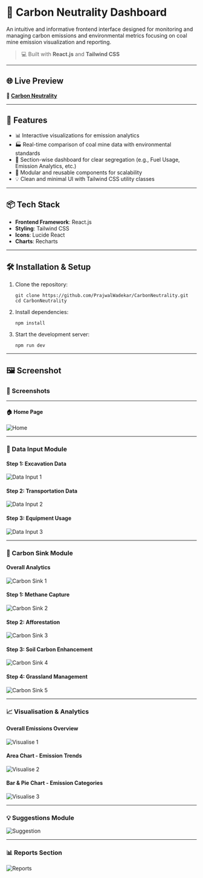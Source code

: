# 🌱 Carbon Neutrality Dashboard

An intuitive and informative frontend interface designed for monitoring and managing carbon emissions and environmental metrics focusing on coal mine emission visualization and reporting.

> 💻 Built with **React.js** and **Tailwind CSS**

---

## 🌐 Live Preview

**🔗 [Carbon Neutrality](https://carbon-neutrality-e8ha.vercel.app/)**


---

## 🚀 Features

- 📊 Interactive visualizations for emission analytics
- 🏭 Real-time comparison of coal mine data with environmental standards
- 📁 Section-wise dashboard for clear segregation (e.g., Fuel Usage, Emission Analytics, etc.)
- 🧩 Modular and reusable components for scalability
- 💡 Clean and minimal UI with Tailwind CSS utility classes

---


## 📦 Tech Stack

- **Frontend Framework**: React.js
- **Styling**: Tailwind CSS
- **Icons**: Lucide React
- **Charts**: Recharts

---


## 🛠️ Installation & Setup

1. Clone the repository:

       git clone https://github.com/PrajwalWadekar/CarbonNeutrality.git
       cd CarbonNeutrality

2. Install dependencies:

       npm install

3. Start the development server:

       npm run dev

---

## 🖼️ Screenshot


### 📸 Screenshots

---

#### 🏠 Home Page
![Home](./Output/Home.png)

---

### 📝 Data Input Module

#### Step 1: Excavation Data
![Data Input 1](./Output/DataInput1.png)

#### Step 2: Transportation Data
![Data Input 2](./Output/DataInput2.png)

#### Step 3: Equipment Usage
![Data Input 3](./Output/DataInput3.png)

---

### 🌿 Carbon Sink Module

#### Overall Analytics
![Carbon Sink 1](./Output/CarbonSink1.png)

#### Step 1: Methane Capture
![Carbon Sink 2](./Output/CarbonSink2.png)

#### Step 2: Afforestation
![Carbon Sink 3](./Output/CarbonSink3.png)

#### Step 3: Soil Carbon Enhancement
![Carbon Sink 4](./Output/CarbonSink4.png)

#### Step 4: Grassland Management
![Carbon Sink 5](./Output/CarbonSink5.png)

---

### 📈 Visualisation & Analytics

#### Overall Emissions Overview
![Visualise 1](./Output/Visualise1.png)

#### Area Chart - Emission Trends
![Visualise 2](./Output/Visualise2.png)

#### Bar & Pie Chart - Emission Categories
![Visualise 3](./Output/Visualise3.png)

---

### 💡 Suggestions Module
![Suggestion](./Output/Suggestion.png)

---

### 📊 Reports Section
![Reports](./Output/Reports.png)
